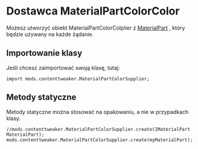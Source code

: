 # Dostawca MaterialPartColorColor

Możesz utworzyć obiekt MaterialPartColorColplier z [MaterialPart](/Mods/ContentTweaker/Materials/Materials/MaterialPart/) , który będzie używany na każde żądanie.

## Importowanie klasy

Jeśli chcesz zaimportować swoją klasę, tutaj:

```zenscript
import mods.contenttweaker.MaterialPartColorSupplier;
```

## Metody statyczne

Metody statyczne można stosować na opakowaniu, a nie w przypadkach klasy.

```zenscript
//mods.contenttweaker.MaterialPartColorSupplier.create(IMaterialPart MaterialPart);
mods.contenttweaker.MaterialPartColorSupplier.create(myMaterialPart);
```